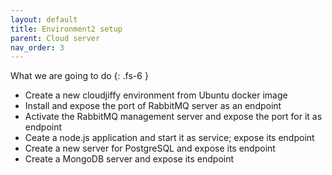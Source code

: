 ```yaml
---
layout: default
title: Environment2 setup
parent: Cloud server
nav_order: 3
---
```


What we are going to do
{: .fs-6 }
- Create a new cloudjiffy environment from Ubuntu docker image
- Install and expose the port of RabbitMQ server as an endpoint
- Activate the RabbitMQ management server and expose the port for it as endpoint
- Ceate a node.js application and start it as service; expose its endpoint
- Create a new server for PostgreSQL and expose its endpoint
- Create a MongoDB server and expose its endpoint

